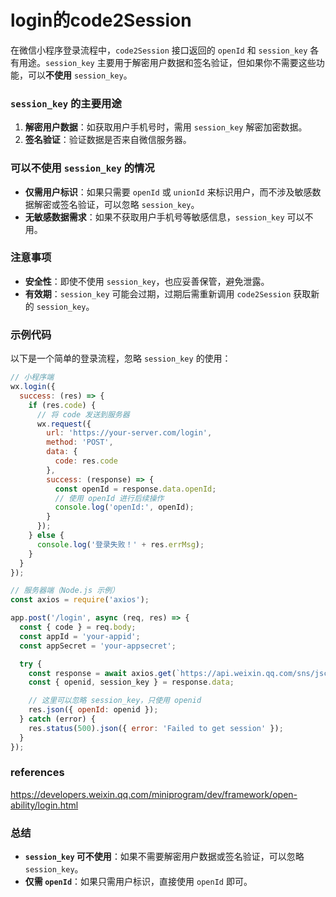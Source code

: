 # login的code2Session
在微信小程序登录流程中，`code2Session` 接口返回的 `openId` 和 `session_key` 各有用途。`session_key` 主要用于解密用户数据和签名验证，但如果你不需要这些功能，可以**不使用** `session_key`。

### `session_key` 的主要用途
1. **解密用户数据**：如获取用户手机号时，需用 `session_key` 解密加密数据。
2. **签名验证**：验证数据是否来自微信服务器。

### 可以不使用 `session_key` 的情况
- **仅需用户标识**：如果只需要 `openId` 或 `unionId` 来标识用户，而不涉及敏感数据解密或签名验证，可以忽略 `session_key`。
- **无敏感数据需求**：如果不获取用户手机号等敏感信息，`session_key` 可以不用。

### 注意事项
- **安全性**：即使不使用 `session_key`，也应妥善保管，避免泄露。
- **有效期**：`session_key` 可能会过期，过期后需重新调用 `code2Session` 获取新的 `session_key`。

### 示例代码
以下是一个简单的登录流程，忽略 `session_key` 的使用：

```javascript
// 小程序端
wx.login({
  success: (res) => {
    if (res.code) {
      // 将 code 发送到服务器
      wx.request({
        url: 'https://your-server.com/login',
        method: 'POST',
        data: {
          code: res.code
        },
        success: (response) => {
          const openId = response.data.openId;
          // 使用 openId 进行后续操作
          console.log('openId:', openId);
        }
      });
    } else {
      console.log('登录失败！' + res.errMsg);
    }
  }
});

// 服务器端（Node.js 示例）
const axios = require('axios');

app.post('/login', async (req, res) => {
  const { code } = req.body;
  const appId = 'your-appid';
  const appSecret = 'your-appsecret';

  try {
    const response = await axios.get(`https://api.weixin.qq.com/sns/jscode2session?appid=${appId}&secret=${appSecret}&js_code=${code}&grant_type=authorization_code`);
    const { openid, session_key } = response.data;

    // 这里可以忽略 session_key，只使用 openid
    res.json({ openId: openid });
  } catch (error) {
    res.status(500).json({ error: 'Failed to get session' });
  }
});
```

### references
https://developers.weixin.qq.com/miniprogram/dev/framework/open-ability/login.html

### 总结
- **`session_key` 可不使用**：如果不需要解密用户数据或签名验证，可以忽略 `session_key`。
- **仅需 `openId`**：如果只需用户标识，直接使用 `openId` 即可。